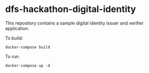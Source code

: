 # dfs-hackathon-digital-identity

This repository contains a sample digital identity issuer and verifier application.

To build:

```
docker-compose build
```

To run:

```
docker-compose up -d
```
